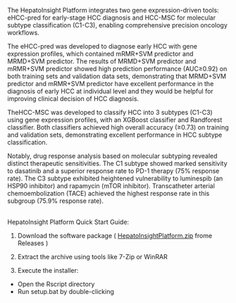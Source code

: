 The HepatoInsight Platform integrates two gene expression-driven tools: eHCC-pred for early-stage HCC diagnosis and HCC-MSC for molecular subtype classification (C1-C3), enabling comprehensive precision oncology workflows.

The eHCC-pred was developed to diagnose early HCC with gene expression profiles, which contained mRMR+SVM predictor and MRMD+SVM predictor. The results of MRMD+SVM predictor and mRMR+SVM predictor showed high prediction performance (AUC≥0.92) on both training sets and validation data sets, demonstrating that MRMD+SVM predictor and mRMR+SVM predictor have excellent performance in the diagnosis of early HCC at individual level and they would be helpful for improving clinical decision of HCC diagnosis.

TheHCC-MSC was developed to classify HCC into 3 subtypes (C1-C3) using gene expression profiles, with an XGBoost classifier and Randforest classifier. Both classifiers achieved high overall accuracy (≥0.73) on training and validation sets, demonstrating excellent performance in HCC subtype classification.

Notably, drug response analysis based on molecular subtyping revealed distinct therapeutic sensitivities. The C1 subtype showed marked sensitivity to dasatinib and a superior response rate to PD-1 therapy (75% response rate). The C3 subtype exhibited heightened vulnerability to luminespib (an HSP90 inhibitor) and rapamycin (mTOR inhibitor). Transcatheter arterial chemoembolization (TACE) achieved the highest response rate in this subgroup (75.9% response rate).

<br>
HepatoInsight Platform Quick Start Guide: 

1. Download the software package ( [HepatoInsightPlatform.zip](https://github.com/bioinfoHCC/HepatoInsightPlatform/releases/download/HepatoInsightPlatform/HepatoInsightPlatform.zip)  frome Releases )

1. Extract the archive using tools like 7-Zip or WinRAR

3. Execute the installer:

- Open the Rscript directory
- Run setup.bat by double-clicking
